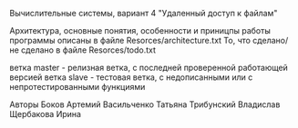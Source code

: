 Вычислительные системы, вариант 4 "Удаленный доступ к файлам"

Архитектура, основные понятия, особенности и приницпы работы программы описаны в файле Resorces/architecture.txt
То, что сделано/не сделано в файле Resorces/todo.txt

ветка master - релизная ветка, с последней проверенной работающей версией
ветка slave - тестовая ветка, с недописанными или с непротестированными функциями

Авторы
Боков Артемий
Васильченко Татьяна
Трибунский Владислав
Щербакова Ирина
